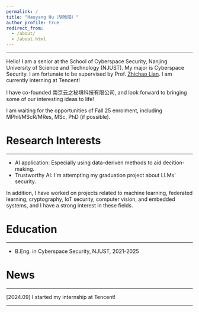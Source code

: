 ```yaml
---
permalink: /
title: "Haoyang Hu（胡皓阳）"
author_profile: true
redirect_from: 
  - /about/
  - /about.html
---
```


---
Hello! I am a senior at the School of Cyberspace Security, Nanjing University of Science and Technology (NJUST). My major is Cyberspace Security. I am fortunate to be supervised by Prof. [Zhichao Lian](https://gsmis.njust.edu.cn/open/TutorInfo.aspx?dsbh=6CZPjzcQhmzsS-IjPww!Hw==&yxsh=4iVdgPyuKTE=&zydm=QP9JvMVDx3k=). I am currently interning at Tencent!

I have co-founded 南京云之秘境科技有限公司, and look forward to bringing some of our interesting ideas to life!

I am waiting for the opportunities of Fall 25 enrolment, including MPhil/MScR/MRes, MSc, PhD (if possible).

Research Interests
======
---
* AI application: Especially using data-deriven methods to aid decition-making.
* Trustworthy AI: I'm attempting my graduation project about LLMs' security.

In addition, I have worked on projects related to machine learning, federated learning, cryptography, IoT security, computer vision, and embedded systems, and I have a strong interest in these fields.

Education
======
---
* B.Eng. in Cyberspace Security, NJUST, 2021-2025

News
======
---
[2024.09] I started my internship at Tencent!

---

<script type="text/javascript" id="clustrmaps" src="//clustrmaps.com/map_v2.js?d=6wfR7GC9nCyJQPKiqnKV-XvXiwNpKSA2Zv_onF9ga-g&cl=ffffff&w=a"></script>
